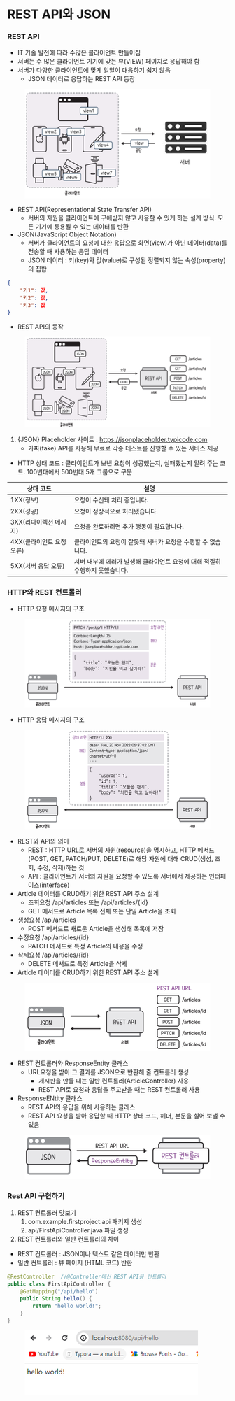 # REST API와 JSON

### REST API

* IT 기술 발전에 따라 수많은 클라이언트 만들어짐
* 서버는 수 많은 클라이언트 기기에 맞는 뷰(VIEW) 페이지로 응답해야 함
* 서버가 다양한 클라이언트에 맞게 일일이 대응하기 쉽지 않음
  * JSON 데이터로 응답하는 REST API 등장

<figure><img src="../../.gitbook/assets/6-1 (1).png" alt=""><figcaption></figcaption></figure>

* REST API(Representational State Transfer API)
  * 서버의 자원을 클라이언트에 구애받지 않고 사용할 수 있게 하는 설계 방식. 모든 기기에 통용될 수 있는 데이터를 반환
* JSON(JavaScript Object Notation)
  * 서버가 클라이언트의 요청에 대한 응답으로 화면(view)가 아닌 데이터(data)를 전송할 때 사용하는 응답 데이터
  * JSON 데이터 : 키(key)와 값(value)로 구성된 정렬되지 않는 속성(property)의 집합

```json
{
    "키1": 값,
    "키2": 값,
    "키3": 값
}
```

* REST API의 동작

<figure><img src="../../.gitbook/assets/6-2 (1).png" alt=""><figcaption></figcaption></figure>

1. {JSON} Placeholder 사이트 : https://jsonplaceholder.typicode.com
   * 가짜(fake) API를 사용해 무료로 각종 테스트를 진행할 수 있는 서비스 제공

* HTTP 상태 코드 : 클라이언트가 보낸 요청이 성공했는지, 실패했는지 알려 주는 코드. 100번대에서 500번대 5개 그룹으로 구분

| 상태 코드            | 설명                                          |
| ---------------- | ------------------------------------------- |
| 1XX(정보)          | 요청이 수신돼 처리 중입니다.                            |
| 2XX(성공)          | 요청이 정상적으로 처리됐습니다.                           |
| 3XX(리다이렉션 메세지)   | 요청을 완료하려면 추가 행동이 필요합니다.                     |
| 4XX(클라이언트 요청 오류) | 클라이언트의 요청이 잘못돼 서버가 요청을 수행할 수 없습니다.          |
| 5XX(서버 응답 오류)    | 서버 내부에 에러가 발생해 클라이언트 요청에 대해 적절히 수행하지 못했습니다. |

### HTTP와 REST 컨트롤러

* HTTP 요청 메시지의 구조

<figure><img src="../../.gitbook/assets/6-3 (1).png" alt=""><figcaption></figcaption></figure>

* HTTP 응답 메시지의 구조

<figure><img src="../../.gitbook/assets/6-4 (1).png" alt=""><figcaption></figcaption></figure>

* REST와 API의 의미
  * REST : HTTP URL로 서버의 자원(resource)을 명시하고, HTTP 메서드(POST, GET, PATCH/PUT, DELETE)로 해당 자원에 대해 CRUD(생성, 조회, 수정, 삭제)하는 것
  * API : 클라이언트가 서버의 자원을 요청할 수 있도록 서버에서 제공하는 인터페이스(interface)
* Article 데이터를 CRUD하기 위한 REST API 주소 설계
  * 조회요청 /api/articles 또는 /api/articles/{id}
  * GET 메서드로 Article 목록 전체 또는 단일 Article을 조회
* 생성요청 /api/articles
  * POST 메서드로 새로운 Article을 생성해 목록에 저장
* 수정요청 /api/articles/{id}
  * PATCH 메서드로 특정 Article의 내용을 수정
* 삭제요청 /api/articles/{id}
  * DELETE 메서드로 특정 Article을 삭제
* Article 데이터를 CRUD하기 위한 REST API 주소 설계

<figure><img src="../../.gitbook/assets/6-5 (1).png" alt=""><figcaption></figcaption></figure>

* REST 컨트롤러와 ResponseEntity 클래스
  * URL요청을 받아 그 결과를 JSON으로 반환해 줄 컨트롤러 생성
    * 게시판을 만들 때는 일반 컨트롤러(ArticleController) 사용
    * REST API로 요청과 응답을 주고받을 때는 REST 컨트롤러 사용
* ResponseENtity 클래스
  * REST API의 응답을 위해 사용하는 클래스
  * REST API 요청을 받아 응답할 때 HTTP 상태 코드, 헤더, 본문을 실어 보낼 수 있음

<figure><img src="../../.gitbook/assets/6-6 (1).png" alt=""><figcaption></figcaption></figure>

### Rest API 구현하기

1. REST 컨트롤러 맛보기
   1. com.example.firstproject.api 패키지 생성
   2. api/FirstApiController.java 파일 생성
2. REST 컨트롤러와 일반 컨트롤러의 차이

* REST 컨트롤러 : JSON이나 텍스트 같은 데이터만 반환
* 일반 컨트롤러 : 뷰 페이지 (HTML 코드) 반환

```java
@RestController  //@Controller대신 REST API용 컨트롤러
public class FirstApiController {
    @GetMapping("/api/hello")
    public String hello() {
        return "hello world!";
    }
}
```

<figure><img src="../../.gitbook/assets/6-7 (1).png" alt=""><figcaption></figcaption></figure>
